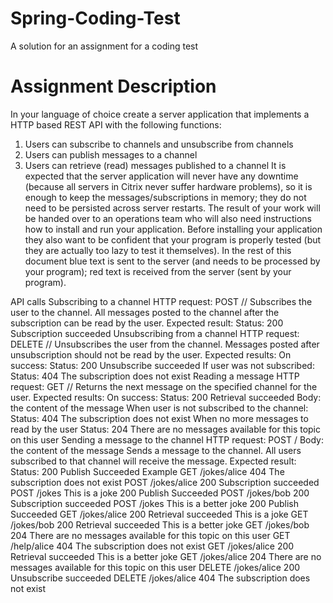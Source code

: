 # Spring-Coding-Test
A solution for an assignment for a coding test

# Assignment Description

In your language of choice create a server application that implements a HTTP based REST
API with the following functions:
1. Users can subscribe to channels and unsubscribe from channels
2. Users can publish messages to a channel
3. Users can retrieve (read) messages published to a channel
It is expected that the server application will never have any downtime (because all servers
in Citrix never suffer hardware problems), so it is enough to keep the
messages/subscriptions in memory; they do not need to be persisted across server restarts.
The result of your work will be handed over to an operations team who will also need
instructions how to install and run your application. Before installing your application they
also want to be confident that your program is properly tested (but they are actually too
lazy to test it themselves).
In the rest of this document blue text is sent to the server (and needs to be processed by
your program); red text is received from the server (sent by your program).

API calls
Subscribing to a channel
HTTP request: POST /<channel>/<username>
Subscribes the user to the channel. All messages posted to the channel after the subscription
can be read by the user.
Expected result:
Status: 200 Subscription succeeded
Unsubscribing from a channel
HTTP request: DELETE /<channel>/<username>
Unsubscribes the user from the channel. Messages posted after unsubscription should not be
read by the user.
Expected results:
On success:
Status: 200 Unsubscribe succeeded
If user was not subscribed:
Status: 404 The subscription does not exist
Reading a message
HTTP request: GET /<channel>/<username>
Returns the next message on the specified channel for the user.
Expected results:
On success:
Status: 200 Retrieval succeeded
Body: the content of the message
When user is not subscribed to the channel:
Status: 404 The subscription does not exist
When no more messages to read by the user
Status: 204 There are no messages available for this topic on
this user
Sending a message to the channel
HTTP request: POST /<channel>
Body: the content of the message
Sends a message to the channel. All users subscribed to that channel will receive the message.
Expected result:
Status: 200 Publish Succeeded
Example
GET /jokes/alice
404 The subscription does not exist
POST /jokes/alice
200 Subscription succeeded
POST /jokes
This is a joke
200 Publish Succeeded
POST /jokes/bob
200 Subscription succeeded
POST /jokes
This is a better joke
200 Publish Succeeded
GET /jokes/alice
200 Retrieval succeeded
This is a joke
GET /jokes/bob
200 Retrieval succeeded
This is a better joke
GET /jokes/bob
204 There are no messages available for this topic on this user
GET /help/alice
404 The subscription does not exist
GET /jokes/alice
200 Retrieval succeeded
This is a better joke
GET /jokes/alice
204 There are no messages available for this topic on this user
DELETE /jokes/alice
200 Unsubscribe succeeded
DELETE /jokes/alice
404 The subscription does not exist
